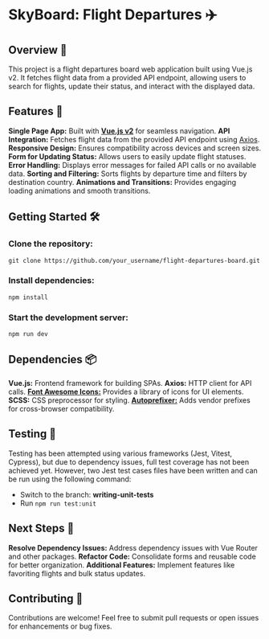 # SkyBoard: Flight Departures ✈️

## Overview 🌟

This project is a flight departures board web application built using Vue.js v2. It fetches flight data from a provided API endpoint, allowing users to search for flights, update their status, and interact with the displayed data.

## Features 🚀

**Single Page App:** Built with [**Vue.js v2**](https://v2.vuejs.org/) for seamless navigation.
**API Integration:** Fetches flight data from the provided API endpoint using [Axios](https://v2.vuejs.org/v2/cookbook/using-axios-to-consume-apis.html?redirect=true).
**Responsive Design:** Ensures compatibility across devices and screen sizes.
**Form for Updating Status:** Allows users to easily update flight statuses.
**Error Handling:** Displays error messages for failed API calls or no available data.
**Sorting and Filtering:** Sorts flights by departure time and filters by destination country.
**Animations and Transitions:** Provides engaging loading animations and smooth transitions.

## Getting Started 🛠️

### Clone the repository:

`git clone https://github.com/your_username/flight-departures-board.git`

### Install dependencies:

`npm install`

### Start the development server:

`npm run dev`

## Dependencies 📦

**Vue.js:** Frontend framework for building SPAs.
**Axios:** HTTP client for API calls.
[**Font Awesome Icons:**](https://fontawesome.com/start) Provides a library of icons for UI elements.
**SCSS:** CSS preprocessor for styling.
[**Autoprefixer:**](https://github.com/postcss/autoprefixer) Adds vendor prefixes for cross-browser compatibility.

## Testing 🧪

Testing has been attempted using various frameworks (Jest, Vitest, Cypress), but due to dependency issues, full test coverage has not been achieved yet. However, two Jest test cases files have been written and can be run using the following command:

- Switch to the branch: **writing-unit-tests**
- Run `npm run test:unit`

## Next Steps 🚧

**Resolve Dependency Issues:** Address dependency issues with Vue Router and other packages.
**Refactor Code:** Consolidate forms and reusable code for better organization.
**Additional Features:** Implement features like favoriting flights and bulk status updates.

## Contributing 🤝

Contributions are welcome! Feel free to submit pull requests or open issues for enhancements or bug fixes.
